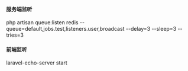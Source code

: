 #### 服务端监听

php artisan queue:listen redis --queue=default,jobs.test,listeners.user,broadcast --delay=3 --sleep=3 --tries=3

#### 前端监听

laravel-echo-server start

